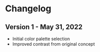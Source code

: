 # Changelog

## Version 1 - May 31, 2022

- Initial color palette selection
- Improved contrast from original concept
